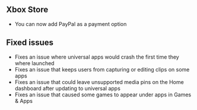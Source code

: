 ## Xbox Store
- You can now add PayPal as a payment option

## Fixed issues
- Fixes an issue where universal apps would crash the first time they where launched
- Fixes an issue that keeps users from capturing or editing clips on some apps
- Fixes an issue that could leave unsupported media pins on the Home dashboard after updating to universal apps
- Fixes an issue that caused some games to appear under apps in Games & Apps